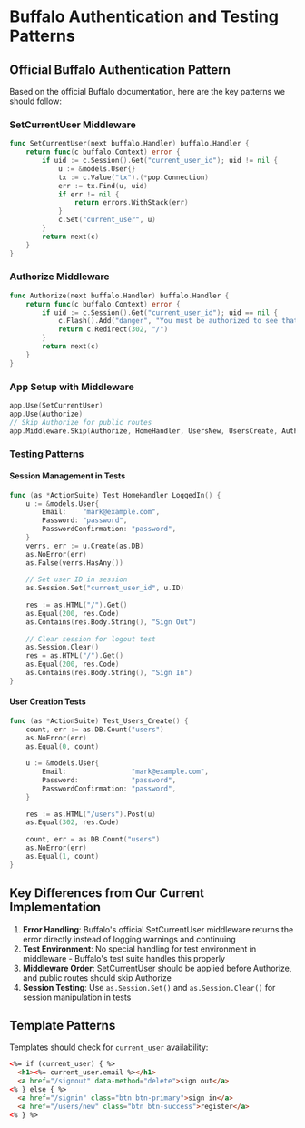 # Buffalo Authentication and Testing Patterns

## Official Buffalo Authentication Pattern

Based on the official Buffalo documentation, here are the key patterns we should follow:

### SetCurrentUser Middleware
```go
func SetCurrentUser(next buffalo.Handler) buffalo.Handler {
	return func(c buffalo.Context) error {
		if uid := c.Session().Get("current_user_id"); uid != nil {
			u := &models.User{}
			tx := c.Value("tx").(*pop.Connection)
			err := tx.Find(u, uid)
			if err != nil {
				return errors.WithStack(err)
			}
			c.Set("current_user", u)
		}
		return next(c)
	}
}
```

### Authorize Middleware
```go
func Authorize(next buffalo.Handler) buffalo.Handler {
	return func(c buffalo.Context) error {
		if uid := c.Session().Get("current_user_id"); uid == nil {
			c.Flash().Add("danger", "You must be authorized to see that page")
			return c.Redirect(302, "/")
		}
		return next(c)
	}
}
```

### App Setup with Middleware
```go
app.Use(SetCurrentUser)
app.Use(Authorize)
// Skip Authorize for public routes
app.Middleware.Skip(Authorize, HomeHandler, UsersNew, UsersCreate, AuthNew, AuthCreate)
```

### Testing Patterns

#### Session Management in Tests
```go
func (as *ActionSuite) Test_HomeHandler_LoggedIn() {
	u := &models.User{
		Email:    "mark@example.com",
		Password: "password",
		PasswordConfirmation: "password",
	}
	verrs, err := u.Create(as.DB)
	as.NoError(err)
	as.False(verrs.HasAny())
	
	// Set user ID in session
	as.Session.Set("current_user_id", u.ID)
	
	res := as.HTML("/").Get()
	as.Equal(200, res.Code)
	as.Contains(res.Body.String(), "Sign Out")
	
	// Clear session for logout test
	as.Session.Clear()
	res = as.HTML("/").Get()
	as.Equal(200, res.Code)
	as.Contains(res.Body.String(), "Sign In")
}
```

#### User Creation Tests
```go
func (as *ActionSuite) Test_Users_Create() {
	count, err := as.DB.Count("users")
	as.NoError(err)
	as.Equal(0, count)
	
	u := &models.User{
		Email:                "mark@example.com",
		Password:             "password",
		PasswordConfirmation: "password",
	}
	
	res := as.HTML("/users").Post(u)
	as.Equal(302, res.Code)
	
	count, err = as.DB.Count("users")
	as.NoError(err)
	as.Equal(1, count)
}
```

## Key Differences from Our Current Implementation

1. **Error Handling**: Buffalo's official SetCurrentUser middleware returns the error directly instead of logging warnings and continuing
2. **Test Environment**: No special handling for test environment in middleware - Buffalo's test suite handles this properly
3. **Middleware Order**: SetCurrentUser should be applied before Authorize, and public routes should skip Authorize
4. **Session Testing**: Use `as.Session.Set()` and `as.Session.Clear()` for session manipulation in tests

## Template Patterns

Templates should check for `current_user` availability:
```html
<%= if (current_user) { %>
  <h1><%= current_user.email %></h1>
  <a href="/signout" data-method="delete">sign out</a>
<% } else { %>
  <a href="/signin" class="btn btn-primary">sign in</a>
  <a href="/users/new" class="btn btn-success">register</a>
<% } %>
```